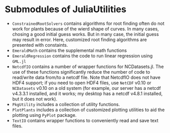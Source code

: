 # Submodules of JuliaUtilities

- `ConstrainedRootSolvers` contains algorithms for root finding often do not work for plants because of the wierd shape of curves. In many cases, chosing a good initial guess works. But in many case,
    the initial guess may result in error. Here, customized root finding algorithms are presented with constaints.
- `EmeraldMath` contains the supplemental math functions
- `EmeraldRegression` contains the code to run linear regression using `GML.jl`
- `NetcdfIO` contains a number of wrapper functions for NCDatasets.jl. The use of these functions significantly reduce the number of code to read/write data from/to a netcdf file. Note that NetcdfIO
    does not have HDF4 support; if you need to open HDF4 files, use `NetCDF` v0.10 or `NCDatasets` v0.10 on a old system (for example, our server has a netcdf v4.3.3.1 installed, and it works; my
    desktop has a netcdf v4.8.1 installed, but it does not work).
- `PkgUtility` includes a collection of utility functions.
- `PlotPlants` includes a collection of customized plotting utilities to aid the plotting using `PyPlot` package.
- `TextIO` contains wrapper functions to conveniently read and save text files.
